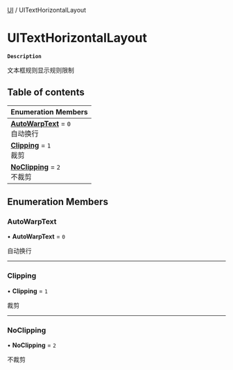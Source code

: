 [UI](../modules/UI.UI.md) / UITextHorizontalLayout

# UITextHorizontalLayout <Badge type="tip" text="Enumeration" /> 

**`Description`**

文本框规则显示规则限制

## Table of contents

| Enumeration Members |
| :-----|
| **[AutoWarpText](UI.UITextHorizontalLayout.md#autowarptext)** = ``0`` <br> 自动换行|
| **[Clipping](UI.UITextHorizontalLayout.md#clipping)** = ``1`` <br> 裁剪|
| **[NoClipping](UI.UITextHorizontalLayout.md#noclipping)** = ``2`` <br> 不裁剪|

## Enumeration Members

### AutoWarpText  

• **AutoWarpText** = ``0``

自动换行

___

### Clipping  

• **Clipping** = ``1``

裁剪

___

### NoClipping  

• **NoClipping** = ``2``

不裁剪
